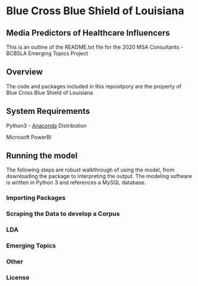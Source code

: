 # Blue Cross Blue Shield of Louisiana
## Media Predictors of Healthcare Influencers

This is an outline of the README.txt file for the 2020 MSA Consultants - BCBSLA Emerging Topics Project

## Overview

The code and packages included in this repositpory are the property of Blue Cross Blue Shield of Louisiana

## System Requirements

Python3  -  [Anaconda](https://www.anaconda.com/) Distribution

Microsoft PowerBI

## Running the model

The following steps are robust walkthrough of using the model, from downloading the package to interpreting the output. The modeling software is written in Python 3 and references a MySQL database.

### Importing Packages

### Scraping the Data to develop a Corpus

### LDA

### Emerging Topics

### Other

### License
